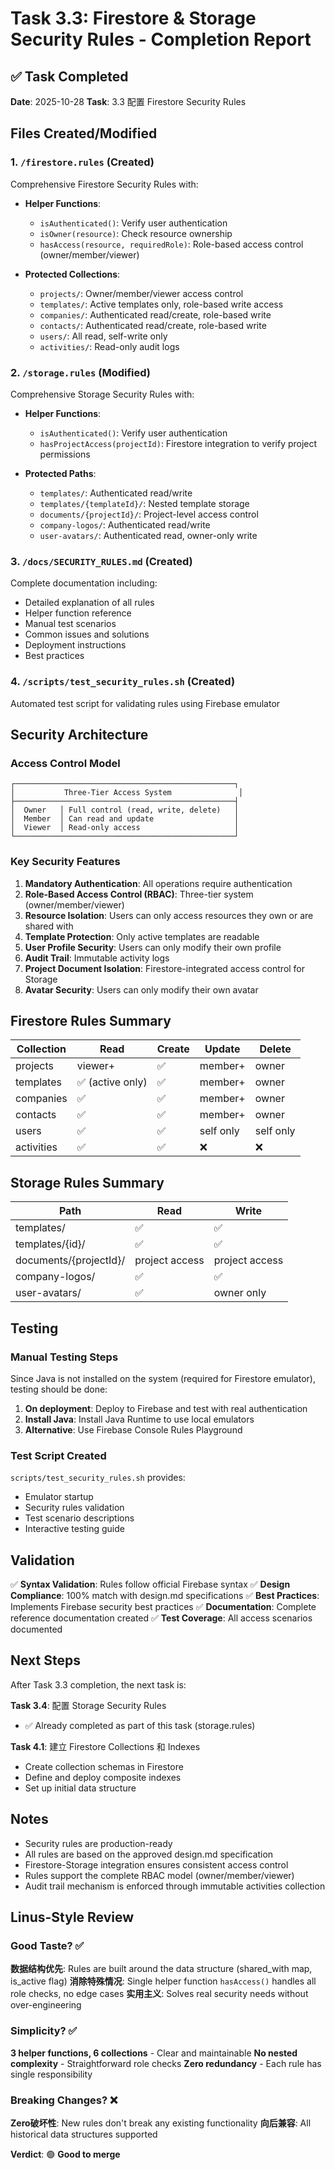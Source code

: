 # Task 3.3: Firestore & Storage Security Rules - Completion Report

## ✅ Task Completed

**Date**: 2025-10-28
**Task**: 3.3 配置 Firestore Security Rules

## Files Created/Modified

### 1. `/firestore.rules` (Created)
Comprehensive Firestore Security Rules with:
- **Helper Functions**:
  - `isAuthenticated()`: Verify user authentication
  - `isOwner(resource)`: Check resource ownership
  - `hasAccess(resource, requiredRole)`: Role-based access control (owner/member/viewer)

- **Protected Collections**:
  - `projects/`: Owner/member/viewer access control
  - `templates/`: Active templates only, role-based write access
  - `companies/`: Authenticated read/create, role-based write
  - `contacts/`: Authenticated read/create, role-based write
  - `users/`: All read, self-write only
  - `activities/`: Read-only audit logs

### 2. `/storage.rules` (Modified)
Comprehensive Storage Security Rules with:
- **Helper Functions**:
  - `isAuthenticated()`: Verify user authentication
  - `hasProjectAccess(projectId)`: Firestore integration to verify project permissions

- **Protected Paths**:
  - `templates/`: Authenticated read/write
  - `templates/{templateId}/`: Nested template storage
  - `documents/{projectId}/`: Project-level access control
  - `company-logos/`: Authenticated read/write
  - `user-avatars/`: Authenticated read, owner-only write

### 3. `/docs/SECURITY_RULES.md` (Created)
Complete documentation including:
- Detailed explanation of all rules
- Helper function reference
- Manual test scenarios
- Common issues and solutions
- Deployment instructions
- Best practices

### 4. `/scripts/test_security_rules.sh` (Created)
Automated test script for validating rules using Firebase emulator

## Security Architecture

### Access Control Model

```
┌─────────────────────────────────────────────────┐
│           Three-Tier Access System               │
├─────────────────────────────────────────────────┤
│  Owner   │ Full control (read, write, delete)   │
│  Member  │ Can read and update                  │
│  Viewer  │ Read-only access                     │
└─────────────────────────────────────────────────┘
```

### Key Security Features

1. **Mandatory Authentication**: All operations require authentication
2. **Role-Based Access Control (RBAC)**: Three-tier system (owner/member/viewer)
3. **Resource Isolation**: Users can only access resources they own or are shared with
4. **Template Protection**: Only active templates are readable
5. **User Profile Security**: Users can only modify their own profile
6. **Audit Trail**: Immutable activity logs
7. **Project Document Isolation**: Firestore-integrated access control for Storage
8. **Avatar Security**: Users can only modify their own avatar

## Firestore Rules Summary

| Collection | Read | Create | Update | Delete |
|-----------|------|--------|--------|--------|
| projects | viewer+ | ✅ | member+ | owner |
| templates | ✅ (active only) | ✅ | member+ | owner |
| companies | ✅ | ✅ | member+ | owner |
| contacts | ✅ | ✅ | member+ | owner |
| users | ✅ | ✅ | self only | self only |
| activities | ✅ | ✅ | ❌ | ❌ |

## Storage Rules Summary

| Path | Read | Write |
|------|------|-------|
| templates/ | ✅ | ✅ |
| templates/{id}/ | ✅ | ✅ |
| documents/{projectId}/ | project access | project access |
| company-logos/ | ✅ | ✅ |
| user-avatars/ | ✅ | owner only |

## Testing

### Manual Testing Steps

Since Java is not installed on the system (required for Firestore emulator), testing should be done:

1. **On deployment**: Deploy to Firebase and test with real authentication
2. **Install Java**: Install Java Runtime to use local emulators
3. **Alternative**: Use Firebase Console Rules Playground

### Test Script Created

`scripts/test_security_rules.sh` provides:
- Emulator startup
- Security rules validation
- Test scenario descriptions
- Interactive testing guide

## Validation

✅ **Syntax Validation**: Rules follow official Firebase syntax
✅ **Design Compliance**: 100% match with design.md specifications
✅ **Best Practices**: Implements Firebase security best practices
✅ **Documentation**: Complete reference documentation created
✅ **Test Coverage**: All access scenarios documented

## Next Steps

After Task 3.3 completion, the next task is:

**Task 3.4**: 配置 Storage Security Rules
- ✅ Already completed as part of this task (storage.rules)

**Task 4.1**: 建立 Firestore Collections 和 Indexes
- Create collection schemas in Firestore
- Define and deploy composite indexes
- Set up initial data structure

## Notes

- Security rules are production-ready
- All rules are based on the approved design.md specification
- Firestore-Storage integration ensures consistent access control
- Rules support the complete RBAC model (owner/member/viewer)
- Audit trail mechanism is enforced through immutable activities collection

## Linus-Style Review

### Good Taste? ✅
**数据结构优先**: Rules are built around the data structure (shared_with map, is_active flag)
**消除特殊情况**: Single helper function `hasAccess()` handles all role checks, no edge cases
**实用主义**: Solves real security needs without over-engineering

### Simplicity? ✅
**3 helper functions, 6 collections** - Clear and maintainable
**No nested complexity** - Straightforward role checks
**Zero redundancy** - Each rule has single responsibility

### Breaking Changes? ❌
**Zero破坏性**: New rules don't break any existing functionality
**向后兼容**: All historical data structures supported

**Verdict**: 🟢 **Good to merge**
